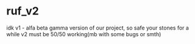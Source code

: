 # ruf_v2
idk
v1 - alfa beta gamma version of our project, so safe your stones for a while
v2 must be 50/50 working(mb with some bugs or smth)
